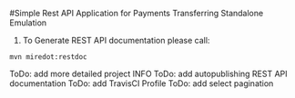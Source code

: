 #Simple Rest API Application for Payments Transferring Standalone Emulation


1. To Generate REST API documentation please call:
```
mvn miredot:restdoc
```

ToDo: add more detailed project INFO
ToDo: add autopublishing REST API documentation
ToDo: add TravisCI Profile
ToDo: add select pagination